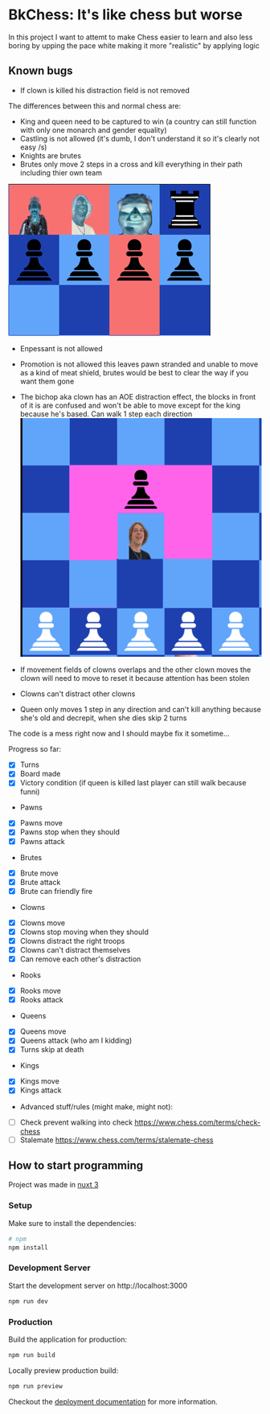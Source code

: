 # BkChess: It's like chess but worse

In this project I want to attemt to make Chess easier to learn and also less boring by upping the pace
white making it more "realistic" by applying logic


Known bugs
----------
- If clown is killed his distraction field is not removed

The differences between this and normal chess are:
- King and queen need to be captured to win (a country can still function with only one monarch and gender equality)
- Castling is not allowed (it's dumb, I don't understand it so it's clearly not easy /s)
- Knights are brutes
- Brutes only move 2 steps in a cross and kill everything in their path including thier own team

![Brute movement](bruteMovement.png)

- Enpessant is not allowed



- Promotion is not allowed this leaves pawn stranded and unable to move as a kind of meat shield, brutes would be best to clear the way if you want them gone


- The bichop aka clown has an AOE distraction effect, the blocks in front of it is are confused and won't be able to move except for the king because he's based. 
Can walk 1 step each direction
  ![clown movement](clownMovement.png)
- If movement fields of clowns overlaps and the other clown moves the clown will need to move to reset it because attention has been stolen
- Clowns can't distract other clowns

- Queen only moves 1 step in any direction and can't kill anything because she's old and decrepit, when she dies skip 2 turns

The code is a mess right now and I should maybe fix it sometime...

Progress so far:
- [x] Turns
- [x] Board made
- [x] Victory condition (if queen is killed last player can still walk because funni)

- Pawns
- [x] Pawns move
- [x] Pawns stop when they should
- [x] Pawns attack

- Brutes
- [x] Brute move
- [x] Brute attack
- [x] Brute can friendly fire

- Clowns
- [X] Clowns move
- [X] Clowns stop moving when they should
- [X] Clowns distract the right troops
- [X] Clowns can't distract themselves
- [X] Can remove each other's distraction

- Rooks
- [X] Rooks move
- [X] Rooks attack

- Queens
- [X] Queens move
- [X] Queens attack (who am I kidding)
- [X] Turns skip at death

- Kings
- [X] Kings move
- [X] Kings attack

- Advanced stuff/rules (might make, might not):
- [ ] Check prevent walking into check https://www.chess.com/terms/check-chess  
- [ ] Stalemate  https://www.chess.com/terms/stalemate-chess

## How to start programming

Project was made in [nuxt 3](https://v3.nuxtjs.org)

### Setup

Make sure to install the dependencies:

```bash
# npm
npm install
```

### Development Server

Start the development server on http://localhost:3000

```bash
npm run dev
```

### Production

Build the application for production:

```bash
npm run build
```

Locally preview production build:

```bash
npm run preview
```

Checkout the [deployment documentation](https://v3.nuxtjs.org/guide/deploy/presets) for more information.
